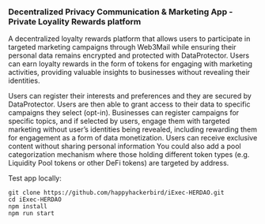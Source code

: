 ### Decentralized Privacy Communication & Marketing App - Private Loyality Rewards platform 

A decentralized loyalty rewards platform that allows users to participate in targeted marketing campaigns through Web3Mail while ensuring their personal data remains encrypted and protected with DataProtector. Users can earn loyalty rewards in the form of tokens for engaging with marketing activities, providing valuable insights to businesses without revealing their identities.

Users can register their interests and preferences and they are secured by DataProtector. Users are then able to grant access to their data to specific campaigns they select (opt-in).
Businesses can register campaigns for specific topics, and if selected by users, engage them with targeted marketing without user’s identities being revealed, including rewarding them for engagement as a form of data monetization. Users can receive exclusive content without sharing personal information
You could also add a pool categorization mechanism where those holding different token types (e.g. Liquidity Pool tokens or other DeFi tokens) are targeted by address. 


Test app locally: 
```
git clone https://github.com/happyhackerbird/iExec-HERDAO.git
cd iExec-HERDAO
npm install
npm run start 
```

